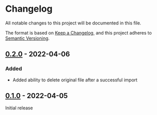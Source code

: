 # Changelog
All notable changes to this project will be documented in this file.

The format is based on [Keep a Changelog](https://keepachangelog.com/en/1.0.0/),
and this project adheres to [Semantic Versioning](https://semver.org/spec/v2.0.0.html).

## [0.2.0] - 2022-04-06

### Added

- Added ability to delete original file after a successful import

## [0.1.0] - 2022-04-05

Initial release

[Unreleased]: https://github.com/biblibre/omeka-s-module-LocalMediaIngester/compare/v0.2.0...HEAD
[0.2.0]: https://github.com/biblibre/omeka-s-module-LocalMediaIngester/releases/tag/v0.2.0
[0.1.0]: https://github.com/biblibre/omeka-s-module-LocalMediaIngester/releases/tag/v0.1.0
